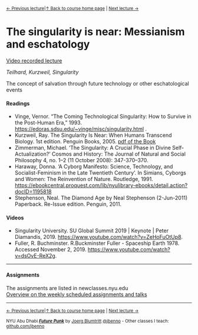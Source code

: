 <sup>[&larr; Previous lecture](/files/06.md)|[&uarr; Back to course home page](/README.md) | [Next lecture &rarr;](/files/08.md)</sup>  

# The singularity is near: Messianism and eschatology
[Video recorded lecture](https://stream.nyu.edu/media/Future%20Punk%2007/1_zjx922lh)

*Teilhard, Kurzweil, Singularity*

The concept of salvation through future technology or other eschatological events

#### Readings
- Vinge, Vernor. “The Coming Technological Singularity: How to Survive in the Post-Human Era,” 1993. https://edoras.sdsu.edu/~vinge/misc/singularity.html .
- Kurzweil, Ray. The Singularity Is Near: When Humans Transcend Biology. 1st edition. Penguin Books, 2005. [pdf of the Book](https://github.com/jbenno/nyuad_future_punk/blob/master/files/Kurzweil%2C%20Ray%20-%20Singularity%20Is%20Near%2C%20The%20(hardback%20ed)%20%5Bv1.3%5D.pdf)
- Zimmerman, Michael. ‘The Singularity: A Crucial Phase in Divine Self-Actualization?’ Cosmos and History: The Journal of Natural and Social Philosophy 4, no. 1–2 (11 October 2008): 347-370–370.
- Haraway, Donna. ‘A Cyborg Manifesto: Science, Technology, and Socialist-Feminism in the Late Twentieth Century’. In Simians, Cyborgs and Women: The Reinvention of Nature. Routledge, 1991. https://ebookcentral.proquest.com/lib/nyulibrary-ebooks/detail.action?docID=1195818
- Stephenson, Neal. The Diamond Age by Neal Stephenson (2-Jun-2011) Paperback. Re-Issue edition. Penguin, 2011.

#### Videos
- Singularity University. SU Global Summit 2019 | Keynote | Peter Diamandis, 2019. https://www.youtube.com/watch?v=ZeHoFuOtUp8.
- Fuller, R. Buchminster. R.Buckminster Fuller -  Spaceship Earth 1978. Accessed November 2, 2019. https://www.youtube.com/watch?v=dsOvE-ReX2g.

***

#### Assignments
The assignments are listed in newclasses.nyu.edu  
[Overview on the weekly scheduled assignments and talks](https://docs.google.com/spreadsheets/d/1X1GFioqqV0LJTk4EP8K0p6nl-vHBqKvkfuaAfof8oeA/edit?usp=sharing)  


***
<sup>[&larr; Previous lecture](/files/06.md)|[&uarr; Back to course home page](/README.md) | [Next lecture &rarr;](/files/08.md)</sup>  
  
<sup>NYU Abu Dhabi ***[Future Punk](/README.md)*** by [Joerg Blumtritt](https://jbenno.net) [@jbenno](https://twitter.com/jbenno) - Other classes I teach: [github.com/jbenno](https://github.com/jbenno/teaching/blob/master/README.md)</sup>

